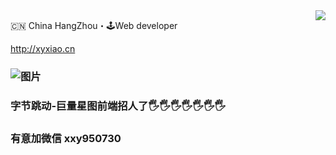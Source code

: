 <img align="right" src="https://github-readme-stats.vercel.app/api?username=xyxiao001&show_icons=true&icon_color=805AD5&text_color=718096&bg_color=ffffff&hide_title=true" />

 
🇨🇳 China HangZhou・🕹Web developer

http://xyxiao.cn

###  ![图片](https://user-images.githubusercontent.com/15681693/87757133-b6e0cc00-c83c-11ea-8d84-1bc262474b1d.gif)

### 字节跳动-巨量星图前端招人了🖐🖐🖐🖐🖐🖐🖐
### 有意加微信 xxy950730 
